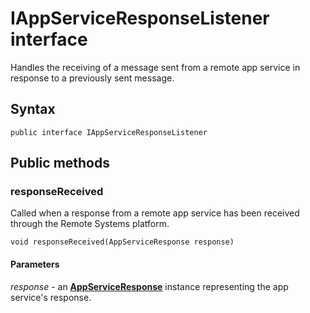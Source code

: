 # IAppServiceResponseListener interface
Handles the receiving of a message sent from a remote app service in response to a previously sent message.

## Syntax
`public interface IAppServiceResponseListener`

## Public methods

### responseReceived
Called when a response from a remote app service has been received through the Remote Systems platform.

`void responseReceived(AppServiceResponse response)`

#### Parameters  
*response* - an [**AppServiceResponse**](AppServiceResponse.md) instance representing the app service's response.